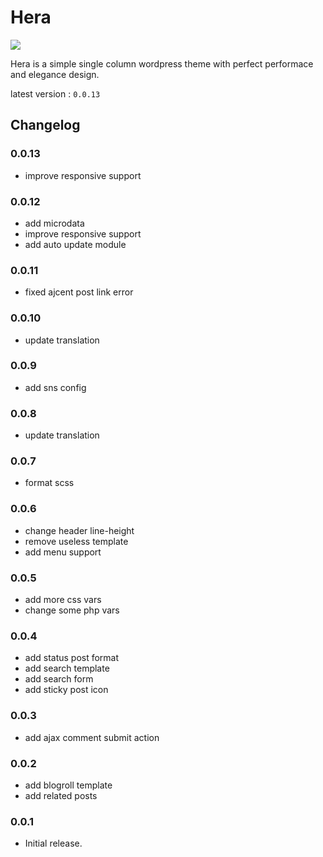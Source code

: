 # Hera

![](https://static.fatesinger.com/2024/12/2u80bhyxkmru4o9j.png)

Hera is a simple single column wordpress theme with perfect performace and elegance design.

latest version : `0.0.13`

## Changelog

### 0.0.13

- improve responsive support

### 0.0.12

- add microdata
- improve responsive support
- add auto update module

### 0.0.11

- fixed ajcent post link error

### 0.0.10

- update translation

### 0.0.9

- add sns config

### 0.0.8

- update translation

### 0.0.7

- format scss

### 0.0.6

- change header line-height
- remove useless template
- add menu support

### 0.0.5

- add more css vars
- change some php vars

### 0.0.4

- add status post format
- add search template
- add search form
- add sticky post icon

### 0.0.3

- add ajax comment submit action

### 0.0.2

- add blogroll template
- add related posts

### 0.0.1

- Initial release.
